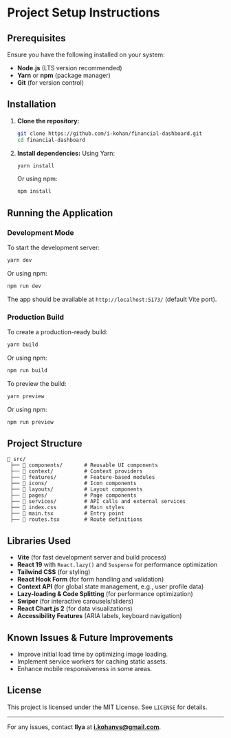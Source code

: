 # Project Setup Instructions

## Prerequisites

Ensure you have the following installed on your system:

- **Node.js** (LTS version recommended)
- **Yarn** or **npm** (package manager)
- **Git** (for version control)

## Installation

1. **Clone the repository:**
   ```sh
   git clone https://github.com/i-kohan/financial-dashboard.git
   cd financial-dashboard
   ```
2. **Install dependencies:**
   Using Yarn:
   ```sh
   yarn install
   ```
   Or using npm:
   ```sh
   npm install
   ```

## Running the Application

### Development Mode

To start the development server:

```sh
yarn dev
```

Or using npm:

```sh
npm run dev
```

The app should be available at `http://localhost:5173/` (default Vite port).

### Production Build

To create a production-ready build:

```sh
yarn build
```

Or using npm:

```sh
npm run build
```

To preview the build:

```sh
yarn preview
```

Or using npm:

```sh
npm run preview
```

## Project Structure

```
📂 src/
 ├── 📂 components/       # Reusable UI components
 ├── 📂 context/          # Context providers
 ├── 📂 features/         # Feature-based modules
 ├── 📂 icons/            # Icon components
 ├── 📂 layouts/          # Layout components
 ├── 📂 pages/            # Page components
 ├── 📂 services/         # API calls and external services
 ├── 📜 index.css         # Main styles
 ├── 📜 main.tsx          # Entry point
 ├── 📜 routes.tsx        # Route definitions
```

## Libraries Used

- **Vite** (for fast development server and build process)
- **React 19** with `React.lazy()` and `Suspense` for performance optimization
- **Tailwind CSS** (for styling)
- **React Hook Form** (for form handling and validation)
- **Context API** (for global state management, e.g., user profile data)
- **Lazy-loading & Code Splitting** (for performance optimization)
- **Swiper** (for interactive carousels/sliders)
- **React Chart.js 2** (for data visualizations)
- **Accessibility Features** (ARIA labels, keyboard navigation)

## Known Issues & Future Improvements

- Improve initial load time by optimizing image loading.
- Implement service workers for caching static assets.
- Enhance mobile responsiveness in some areas.

## License

This project is licensed under the MIT License. See `LICENSE` for details.

---

For any issues, contact **Ilya** at **[i.kohanvs@gmail.com](mailto:i.kohanvs@gmail.com)**.
